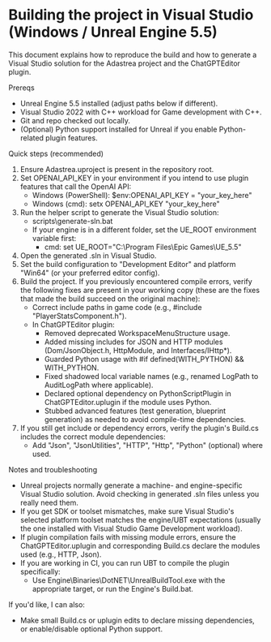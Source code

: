 # Building the project in Visual Studio (Windows / Unreal Engine 5.5)

This document explains how to reproduce the build and how to generate a Visual Studio solution for the Adastrea project and the ChatGPTEditor plugin.

Prereqs
- Unreal Engine 5.5 installed (adjust paths below if different).
- Visual Studio 2022 with C++ workload for Game development with C++.
- Git and repo checked out locally.
- (Optional) Python support installed for Unreal if you enable Python-related plugin features.

Quick steps (recommended)
1. Ensure Adastrea.uproject is present in the repository root.
2. Set OPENAI_API_KEY in your environment if you intend to use plugin features that call the OpenAI API:
   - Windows (PowerShell): $env:OPENAI_API_KEY = "your_key_here"
   - Windows (cmd): setx OPENAI_API_KEY "your_key_here"
3. Run the helper script to generate the Visual Studio solution:
   - scripts\generate-sln.bat
   - If your engine is in a different folder, set the UE_ROOT environment variable first:
     - cmd: set UE_ROOT="C:\Program Files\Epic Games\UE_5.5"
4. Open the generated .sln in Visual Studio.
5. Set the build configuration to "Development Editor" and platform "Win64" (or your preferred editor config).
6. Build the project. If you previously encountered compile errors, verify the following fixes are present in your working copy (these are the fixes that made the build succeed on the original machine):
   - Correct include paths in game code (e.g., #include "PlayerStatsComponent.h").
   - In ChatGPTEditor plugin:
     - Removed deprecated WorkspaceMenuStructure usage.
     - Added missing includes for JSON and HTTP modules (Dom/JsonObject.h, HttpModule, and Interfaces/IHttp*).
     - Guarded Python usage with #if defined(WITH_PYTHON) && WITH_PYTHON.
     - Fixed shadowed local variable names (e.g., renamed LogPath to AuditLogPath where applicable).
     - Declared optional dependency on PythonScriptPlugin in ChatGPTEditor.uplugin if the module uses Python.
     - Stubbed advanced features (test generation, blueprint generation) as needed to avoid compile-time dependencies.
7. If you still get include or dependency errors, verify the plugin's Build.cs includes the correct module dependencies:
   - Add "Json", "JsonUtilities", "HTTP", "Http", "Python" (optional) where used.

Notes and troubleshooting
- Unreal projects normally generate a machine- and engine-specific Visual Studio solution. Avoid checking in generated .sln files unless you really need them.
- If you get SDK or toolset mismatches, make sure Visual Studio's selected platform toolset matches the engine/UBT expectations (usually the one installed with Visual Studio Game Development workload).
- If plugin compilation fails with missing module errors, ensure the ChatGPTEditor.uplugin and corresponding Build.cs declare the modules used (e.g., HTTP, Json).
- If you are working in CI, you can run UBT to compile the plugin specifically:
  - Use Engine\Binaries\DotNET\UnrealBuildTool.exe with the appropriate target, or run the Engine's Build.bat.

If you'd like, I can also:
- Make small Build.cs or uplugin edits to declare missing dependencies, or enable/disable optional Python support.

